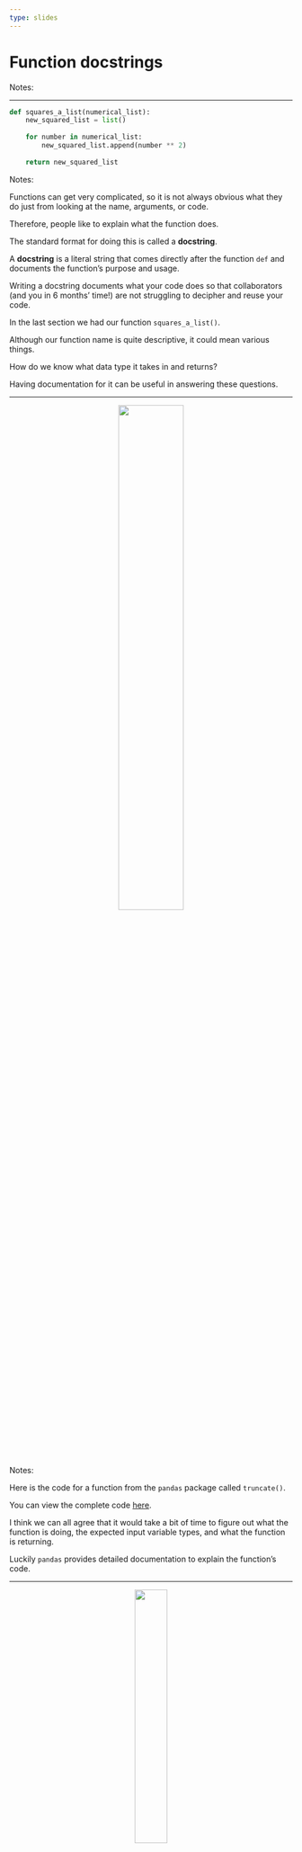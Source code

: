 ```yaml
---
type: slides
---
```


# Function docstrings

Notes: <br>

---

``` python
def squares_a_list(numerical_list):
    new_squared_list = list()
    
    for number in numerical_list:
        new_squared_list.append(number ** 2)
    
    return new_squared_list
```

Notes:

Functions can get very complicated, so it is not always obvious what
they do just from looking at the name, arguments, or code.

Therefore, people like to explain what the function does.

The standard format for doing this is called a **docstring**.

A **docstring** is a literal string that comes directly after the
function `def` and documents the function’s purpose and usage.

Writing a docstring documents what your code does so that collaborators
(and you in 6 months’ time\!) are not struggling to decipher and reuse
your code.

In the last section we had our function `squares_a_list()`.

Although our function name is quite descriptive, it could mean various
things.

How do we know what data type it takes in and returns?

Having documentation for it can be useful in answering these questions.

---

<center>

<img src='/module6/truncate.png' width="48%">

</center>

Notes:

Here is the code for a function from the `pandas` package called
`truncate()`.

You can view the complete code
<a href="https://github.com/pandas-dev/pandas/blob/v1.1.0/pandas/core/generic.py#L9258" target="_blank">here</a>.

I think we can all agree that it would take a bit of time to figure out
what the function is doing, the expected input variable types, and what
the function is returning.

Luckily `pandas` provides detailed documentation to explain the
function’s code.

---

<center>

<img src='/module6/truncate_doc.png' width="34%">

</center>

Notes:

Ah. This documentation gives us a much clearer idea of what the function
is doing and how to use it.

We can see what it requires as input arguments and what it returns.

It also explains the expectations of the function.

Reading this instead of the code saved us some time and definitely
potential confusion.

There are several styles of docstrings; this one and the one we’ll be
using is called the **NumPy** style.

---

``` python
string1 = """This is a string"""
type(string1)
```

```out
<class 'str'>
```

The NumPy format includes 4 main sections:  
\- **A brief description of the function**  
\- Explaining the input **Parameters**  
\- What the function **Returns**  
\- **Examples**

Notes:

All docstrings, not just the Numpy formatted ones, are contained within
3 sets of quotations`"""`. We discussed in module 4 that this was one of
the ways to implement string values.

Adding this additional string to our function has no effect on our code,
and the sole purpose of the docstring is for human consumption.

The NumPy format includes 4 main sections:  
\- **A brief description of the function**  
\- Explaining the input **Parameters**  
\- What the function **Returns**  
\- **Examples**

---

## NumPy Format

``` python
def squares_a_list(numerical_list):
    """
    Squared every element in a list.
    
    Parameters
    ----------
    numerical_list : list
        The list from which to calculate squared values 
        
    Returns
    -------
    list
        A new list containing the squared value of each of the elements from the input list 
        
    Examples
    --------
    >>> squares_a_list([1, 2, 3, 4])
    [1, 4, 9, 16]
    """
    new_squared_list = list()
    for number in numerical_list:
        new_squared_list.append(number ** 2)
    return new_squared_list
```

Notes:

Writing documentation for `squares_a_list()` using the **NumPy style**
takes the following format.

We can identify the brief description of the function at the top, the
parameters that it takes in, and what object type they should be, as
well as what to expect as an output.

Here we can even see examples of how to run it and what is returned.

---

``` python
def function_name(param1, param2):
    """The first line is a short description of the function.
    
    A paragraph describing in a bit more detail what the function
    does and what algorithms it uses and common use cases.
    
    Parameters
    ----------
    param1 : datatype
        A description of param1.
    param2 : datatype
        A longer description because maybe this requires
        more explanation, and we can use several lines.
    
    Returns
    -------
    datatype
        A description of the output, data types, and behaviors.
        Describe special cases and anything the user needs to know 
        to use the function.
    
    Examples
    --------
    >>> function_name(3, 8, -5)
    2.0
    """
```

Notes:

Functions using the NumPy docstring style follow this general form
(reproduced from the SciPy/NumPy docs).

---

## Default Arguments

``` python
def exponent_a_list(numerical_list, exponent=2):
    """
    Creates a new list containing specified exponential values of the input list. 
    
    Parameters
    ----------
    numerical_list : list
        The list from which to calculate exponential values from
    exponent: int or float, optional
        The exponent value (the default is 2, which implies the square).
        
    Returns
    -------
    new_exponent_list : list
        A new list containing the exponential value specified of each 
        of the elements from the input list 
        
    Examples
    --------
    >>> exponent_a_list([1, 2, 3, 4])
    [1, 4, 9, 16]
    """

    new_exponent_list = list()
    
    for number in numerical_list:
        new_exponent_list.append(number ** exponent)
    
    return new_exponent_list
```

Notes:

If our function contains optional arguments, we need to communicate this
in our docstring.

Using `exponent_a_list()`, a function from the previous section as an
example, we include an *optional* note in the parameter definition and
an explanation of the default value in the **parameter** description.

---

## Side Effects

``` python
def function_name(param1, param2):
    """The first line is a short description of the function. 
    
    If your function includes side effects, explain it clearly here.
    
    
    Parameters
    ----------
    param1 : datatype
        A description of param1.
    
    .
    .
    .
    Etc.
    """
```

Notes:

Ah, remember how we talked about side effects back at the beginning of
this module?

Although we recommend avoiding side effects in your functions, there may
be occasions where they’re unavoidable or required.

In these cases, we must make it clear in the documentation so that the
user of the function knows that their objects are going to be modified.
(As an analogy: If someone wants you to babysit their cat, you would
probably tell them first if you were going to paint it red while you had
it\!)

So how we include side effects in our docstrings?

It’s best to include your function side effects in the first sentence of
the docstring.

---

## How to read a docstring

``` python
?function_name
```

For example, if we want the docstring for the function `len()`:

``` python
?len
```

``` out
Signature: len(obj, /)
Docstring: Return the number of items in a container.
Type:      builtin_function_or_method
```

Notes:

Ok great\! Now that we’ve written and explained our functions with a
standardized format, we can read it in our file easily, but what if our
function is located in a different file?

How can we learn what it does when reading our code?

We learned in the first assignment that we can read more about built-in
functions using the question mark before the function name.

This returns the docstring of the function.

---

``` python
?squares_a_list
```

``` out
Signature: squares_a_list(numerical_list)
Docstring:
Creates a new list containing the square values of the input list. 

Parameters
----------
numerical_list : list
    The list from which to calculate squared values 
    
Returns
-------
list
    A new list containing the squared value of each of the elements from the input list 
    
Examples
--------
>>> squares_a_list([1, 2, 3, 4])
[1, 4, 9, 16]
File:      ~/<ipython-input-1-7e6e50ac7556>
Type:      function
```

Notes:

The same thing can be done to get the documentation of functions that we
have defined.

Getting the documentation for our function `squares_a_list()` is as easy
as `?squares_a_list`.

This returns the docstring that we created.

---

# Let’s apply what we learned\!

Notes:

<br>
